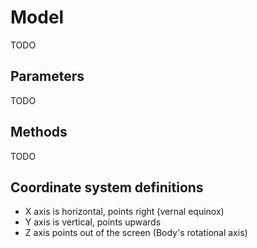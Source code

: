 # Model
TODO

## Parameters
TODO

## Methods
TODO

## Coordinate system definitions
- X axis is horizontal, points right (vernal equinox)
- Y axis is vertical, points upwards
- Z axis points out of the screen (Body's rotational axis)

